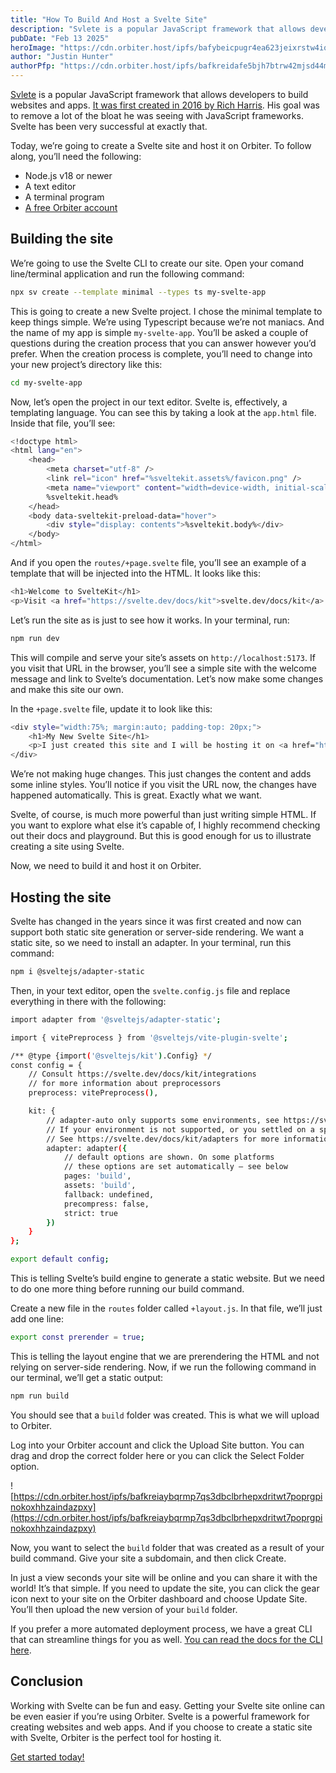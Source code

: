 ```yaml
---
title: "How To Build And Host a Svelte Site"
description: "Svlete is a popular JavaScript framework that allows developers to build websites and apps. Let's host a Svelte site on Orbiter."
pubDate: "Feb 13 2025"
heroImage: "https://cdn.orbiter.host/ipfs/bafybeicpugr4ea623jeixrstw4iqjaki3vdoo4takqz2hw57wzjpjlduce"
author: "Justin Hunter"
authorPfp: "https://cdn.orbiter.host/ipfs/bafkreidafe5bjh7btrw42mjsd44mfkq5zamonfgxr2p5dlatwod66ltjxq"
---
```


[Svlete](https://svelte.dev) is a popular JavaScript framework that allows developers to build websites and apps. [It was first created in 2016 by Rich Harris](https://developyn.com/the-history-of-svelte/). His goal was to remove a lot of the bloat he was seeing with JavaScript frameworks. Svelte has been very successful at exactly that.

Today, we’re going to create a Svelte site and host it on Orbiter. To follow along, you’ll need the following:

- Node.js v18 or newer
- A text editor
- A terminal program
- [A free Orbiter account](https://orbiter.host/pricing)

## Building the site

We’re going to use the Svelte CLI to create our site. Open your comand line/terminal application and run the following command:

```bash
npx sv create --template minimal --types ts my-svelte-app
```

This is going to create a new Svelte project. I chose the minimal template to keep things simple. We’re using Typescript because we’re not maniacs. And the name of my app is simple `my-svelte-app`. You’ll be asked a couple of questions during the creation process that you can answer however you’d prefer. When the creation process is complete, you’ll need to change into your new project’s directory like this:

```bash
cd my-svelte-app
```

Now, let’s open the project in our text editor. Svelte is, effectively, a templating language. You can see this by taking a look at the `app.html` file. Inside that file, you’ll see:

```bash
<!doctype html>
<html lang="en">
	<head>
		<meta charset="utf-8" />
		<link rel="icon" href="%sveltekit.assets%/favicon.png" />
		<meta name="viewport" content="width=device-width, initial-scale=1" />
		%sveltekit.head%
	</head>
	<body data-sveltekit-preload-data="hover">
		<div style="display: contents">%sveltekit.body%</div>
	</body>
</html>
```

And if you open the `routes/+page.svelte` file, you’ll see an example of a template that will be injected into the HTML. It looks like this:

```bash
<h1>Welcome to SvelteKit</h1>
<p>Visit <a href="https://svelte.dev/docs/kit">svelte.dev/docs/kit</a> to read the documentation</p>
```

Let’s run the site as is just to see how it works. In your terminal, run:

```bash
npm run dev
```

This will compile and serve your site’s assets on `http://localhost:5173`. If you visit that URL in the browser, you’ll see a simple site with the welcome message and link to Svelte’s documentation. Let’s now make some changes and make this site our own.

In the `+page.svelte` file, update it to look like this:

```bash
<div style="width:75%; margin:auto; padding-top: 20px;">
    <h1>My New Svelte Site</h1>
    <p>I just created this site and I will be hosting it on <a href="https://orbiter.host">Orbiter</a>.</p>
</div>
```

We’re not making huge changes. This just changes the content and adds some inline styles. You’ll notice if you visit the URL now, the changes have happened automatically. This is great. Exactly what we want.

Svelte, of course, is much more powerful than just writing simple HTML. If you want to explore what else it’s capable of, I highly recommend checking out their docs and playground. But this is good enough for us to illustrate creating a site using Svelte.

Now, we need to build it and host it on Orbiter.

## Hosting the site

Svelte has changed in the years since it was first created and now can support both static site generation or server-side rendering. We want a static site, so we need to install an adapter. In your terminal, run this command:

```bash
npm i @sveltejs/adapter-static
```

Then, in your text editor, open the `svelte.config.js` file and replace everything in there with the following:

```bash
import adapter from '@sveltejs/adapter-static';

import { vitePreprocess } from '@sveltejs/vite-plugin-svelte';

/** @type {import('@sveltejs/kit').Config} */
const config = {
	// Consult https://svelte.dev/docs/kit/integrations
	// for more information about preprocessors
	preprocess: vitePreprocess(),

	kit: {
		// adapter-auto only supports some environments, see https://svelte.dev/docs/kit/adapter-auto for a list.
		// If your environment is not supported, or you settled on a specific environment, switch out the adapter.
		// See https://svelte.dev/docs/kit/adapters for more information about adapters.
		adapter: adapter({
			// default options are shown. On some platforms
			// these options are set automatically — see below
			pages: 'build',
			assets: 'build',
			fallback: undefined,
			precompress: false,
			strict: true
		})
	}
};

export default config;
```

This is telling Svelte’s build engine to generate a static website. But we need to do one more thing before running our build command.

Create a new file in the `routes` folder called `+layout.js`. In that file, we’ll just add one line:

```bash
export const prerender = true;
```

This is telling the layout engine that we are prerendering the HTML and not relying on server-side rendering. Now, if we run the following command in our terminal, we’ll get a static output:

```bash
npm run build
```

You should see that a `build` folder was created. This is what we will upload to Orbiter.

Log into your Orbiter account and click the Upload Site button. You can drag and drop the correct folder here or you can click the Select Folder option.

![https://cdn.orbiter.host/ipfs/bafkreiaybqrmp7qs3dbclbrhepxdritwt7poprgpinokoxhhzaindazpxy](https://cdn.orbiter.host/ipfs/bafkreiaybqrmp7qs3dbclbrhepxdritwt7poprgpinokoxhhzaindazpxy)

Now, you want to select the `build` folder that was created as a result of your build command. Give your site a subdomain, and then click Create.

In just a view seconds your site will be online and you can share it with the world! It’s that simple. If you need to update the site, you can click the gear icon next to your site on the Orbiter dashboard and choose Update Site. You’ll then upload the new version of your `build` folder.

If you prefer a more automated deployment process, we have a great CLI that can streamline things for you as well. [You can read the docs for the CLI here](https://docs.orbiter.host/cli).

## Conclusion

Working with Svelte can be fun and easy. Getting your Svelte site online can be even easier if you’re using Orbiter. Svelte is a powerful framework for creating websites and web apps. And if you choose to create a static site with Svelte, Orbiter is the perfect tool for hosting it.

[Get started today!](https://orbiter.host)
